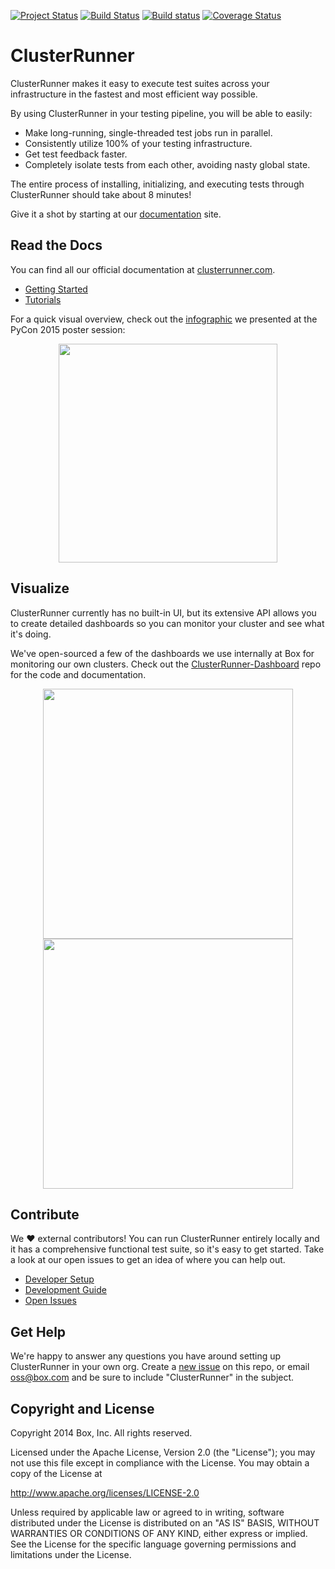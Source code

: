 [![Project Status](http://opensource.box.com/badges/active.svg)](http://opensource.box.com/badges)
[![Build Status](https://travis-ci.org/box/ClusterRunner.svg?branch=master)](https://travis-ci.org/box/ClusterRunner)
[![Build status](https://ci.appveyor.com/api/projects/status/gwei54m8anlbxwhn/branch/master?svg=true)](https://ci.appveyor.com/project/josephharrington/clusterrunner)
[![Coverage Status](https://coveralls.io/repos/box/ClusterRunner/badge.svg?branch=master)](https://coveralls.io/r/box/ClusterRunner?branch=master)

# ClusterRunner

ClusterRunner makes it easy to execute test suites across your infrastructure in the fastest and most efficient way possible.

By using ClusterRunner in your testing pipeline, you will be able to easily:

- Make long-running, single-threaded test jobs run in parallel.
- Consistently utilize 100% of your testing infrastructure.
- Get test feedback faster.
- Completely isolate tests from each other, avoiding nasty global state.

The entire process of installing, initializing, and executing tests through ClusterRunner should take about 8 minutes!

Give it a shot by starting at our [documentation](https://www.clusterrunner.com) site.

## Read the Docs

You can find all our official documentation at [clusterrunner.com](https://www.clusterrunner.com).

- [Getting Started](https://www.clusterrunner.com/docs/home/)
- [Tutorials](https://www.clusterrunner.com/docs/configuring-your-project/)

For a quick visual overview, check out the [infographic][1] we presented at the PyCon 2015 poster session:

<p align="center">
<img src="https://cloud.box.com/shared/static/7a14br3d73in7vb75278090tnni78rag.jpg" width="350px">
</p>

## Visualize

ClusterRunner currently has no built-in UI, but its extensive API allows you to create detailed dashboards so you
can monitor your cluster and see what it's doing.
 
We've open-sourced a few of the dashboards we use internally at Box for monitoring our own clusters. Check out the
[ClusterRunner-Dashboard](https://github.com/box-labs/ClusterRunner-Dashboard) repo for the code and documentation.

<a href="https://github.com/box-labs/ClusterRunner-Dashboard" target="_blank"><p align="center">
<img src="https://cloud.box.com/shared/static/kh4gdu7u3chl61o1k5ljtx5d2wbirx9h.gif" width="400px">
<img src="https://cloud.box.com/shared/static/vy0o8oajkud3pf5e8bw1oiifbhgmw255.png" width="400px">
</p></a>

## Contribute

We :heart: external contributors! You can run ClusterRunner entirely locally and it has a comprehensive functional test suite, so
it's easy to get started. Take a look at our open issues to get an idea of where you can help out.

- [Developer Setup](/test/README.md)
- [Development Guide](https://www.clusterrunner.com/docs/development-guide/)
- [Open Issues](https://github.com/box/ClusterRunner/issues)

## Get Help

We're happy to answer any questions you have around setting up ClusterRunner in your own org. Create a [new issue](https://github.com/box/ClusterRunner/issues/new) on this repo, or email oss@box.com and be sure to include 
"ClusterRunner" in the subject.

## Copyright and License

Copyright 2014 Box, Inc. All rights reserved.

Licensed under the Apache License, Version 2.0 (the "License");
you may not use this file except in compliance with the License.
You may obtain a copy of the License at

   http://www.apache.org/licenses/LICENSE-2.0

Unless required by applicable law or agreed to in writing, software
distributed under the License is distributed on an "AS IS" BASIS,
WITHOUT WARRANTIES OR CONDITIONS OF ANY KIND, either express or implied.
See the License for the specific language governing permissions and
limitations under the License.


[1]: https://raw.githubusercontent.com/box/ClusterRunner/gh-pages/img/clusterrunner_pycon_poster_2015.jpg
